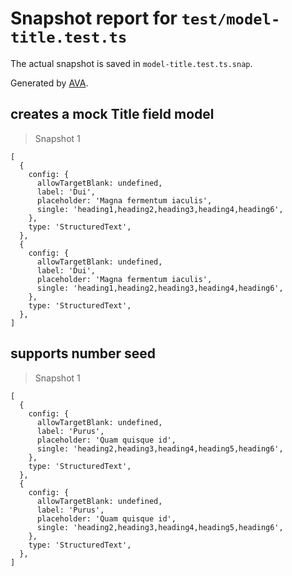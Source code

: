 # Snapshot report for `test/model-title.test.ts`

The actual snapshot is saved in `model-title.test.ts.snap`.

Generated by [AVA](https://avajs.dev).

## creates a mock Title field model

> Snapshot 1

    [
      {
        config: {
          allowTargetBlank: undefined,
          label: 'Dui',
          placeholder: 'Magna fermentum iaculis',
          single: 'heading1,heading2,heading3,heading4,heading6',
        },
        type: 'StructuredText',
      },
      {
        config: {
          allowTargetBlank: undefined,
          label: 'Dui',
          placeholder: 'Magna fermentum iaculis',
          single: 'heading1,heading2,heading3,heading4,heading6',
        },
        type: 'StructuredText',
      },
    ]

## supports number seed

> Snapshot 1

    [
      {
        config: {
          allowTargetBlank: undefined,
          label: 'Purus',
          placeholder: 'Quam quisque id',
          single: 'heading2,heading3,heading4,heading5,heading6',
        },
        type: 'StructuredText',
      },
      {
        config: {
          allowTargetBlank: undefined,
          label: 'Purus',
          placeholder: 'Quam quisque id',
          single: 'heading2,heading3,heading4,heading5,heading6',
        },
        type: 'StructuredText',
      },
    ]

